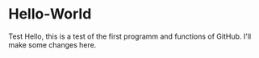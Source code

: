 # Hello-World
Test
Hello,
this is a test of the first programm and functions of GitHub. 
I'll make some changes here. 

